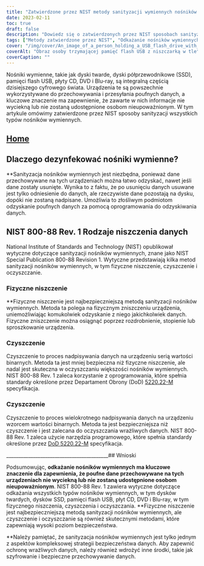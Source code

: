 ```yaml
---
title: "Zatwierdzone przez NIST metody sanityzacji wymiennych nośników danych"
date: 2023-02-11
toc: true
draft: false
description: "Dowiedz się o zatwierdzonych przez NIST sposobach sanityzacji dysków twardych, dysków SSD, pamięci flash USB, płyt CD, DVD i Blu-ray w celu ochrony poufnych danych przed nieautoryzowanym dostępem."
tags: ["Metody zatwierdzone przez NIST", "Odkażanie nośników wymiennych", "Dyski twarde", "Dyski SSD", "Pamięci flash USB", "Płyty CD", "DVD", "Dyski Blu-ray", "Bezpieczeństwo danych", "Ochrona wrażliwych danych"]
cover: "/img/cover/An_image_of_a_person_holding_a_USB_flash_drive_with_a_shreder.png"
coverAlt: "Obraz osoby trzymającej pamięć flash USB z niszczarką w tle"
coverCaption: ""
---
```


Nośniki wymienne, takie jak dyski twarde, dyski półprzewodnikowe (SSD), pamięci flash USB, płyty CD, DVD i Blu-ray, są integralną częścią dzisiejszego cyfrowego świata. Urządzenia te są powszechnie wykorzystywane do przechowywania i przesyłania poufnych danych, a kluczowe znaczenie ma zapewnienie, że zawarte w nich informacje nie wyciekną lub nie zostaną udostępnione osobom nieupoważnionym. W tym artykule omówimy zatwierdzone przez NIST sposoby sanityzacji wszystkich typów nośników wymiennych.

## [Home](/cyber-security-career-playbook-start/)

## Dlaczego dezynfekować nośniki wymienne?

**Sanityzacja nośników wymiennych jest niezbędna, ponieważ dane przechowywane na tych urządzeniach można łatwo odzyskać, nawet jeśli dane zostały usunięte. Wynika to z faktu, że po usunięciu danych usuwane jest tylko odniesienie do danych, ale rzeczywiste dane pozostają na dysku, dopóki nie zostaną nadpisane. Umożliwia to złośliwym podmiotom odzyskanie poufnych danych za pomocą oprogramowania do odzyskiwania danych.

## NIST 800-88 Rev. 1 Rodzaje niszczenia danych

National Institute of Standards and Technology (NIST) opublikował wytyczne dotyczące sanityzacji nośników wymiennych, znane jako NIST Special Publication 800-88 Revision 1. Wytyczne przedstawiają kilka metod sanityzacji nośników wymiennych, w tym fizyczne niszczenie, czyszczenie i oczyszczanie.

### Fizyczne niszczenie

**Fizyczne niszczenie jest najbezpieczniejszą metodą sanityzacji nośników wymiennych. Metoda ta polega na fizycznym zniszczeniu urządzenia, uniemożliwiając komukolwiek odzyskanie z niego jakichkolwiek danych. Fizyczne zniszczenie można osiągnąć poprzez rozdrobnienie, stopienie lub sproszkowanie urządzenia.

### Czyszczenie

Czyszczenie to proces nadpisywania danych na urządzeniu serią wartości binarnych. Metoda ta jest mniej bezpieczna niż fizyczne niszczenie, ale nadal jest skuteczna w oczyszczaniu większości nośników wymiennych. NIST 800-88 Rev. 1 zaleca korzystanie z oprogramowania, które spełnia standardy określone przez Departament Obrony (DoD) [5220.22-M](https://simeononsecurity.com/articles/dod-5220.22-m-data-sanitization-summarized/) specyfikacja.

### Czyszczenie

Czyszczenie to proces wielokrotnego nadpisywania danych na urządzeniu wzorcem wartości binarnych. Metoda ta jest bezpieczniejsza niż czyszczenie i jest zalecana do oczyszczania wrażliwych danych. NIST 800-88 Rev. 1 zaleca użycie narzędzia programowego, które spełnia standardy określone przez [DoD 5220.22-M](https://simeononsecurity.com/articles/dod-5220.22-m-data-sanitization-summarized/) specyfikacja.

__________________________________________## Wnioski

Podsumowując, **odkażanie nośników wymiennych ma kluczowe znaczenie dla zapewnienia, że poufne dane przechowywane na tych urządzeniach nie wyciekną lub nie zostaną udostępnione osobom nieupoważnionym**. NIST 800-88 Rev. 1 zawiera wytyczne dotyczące odkażania wszystkich typów nośników wymiennych, w tym dysków twardych, dysków SSD, pamięci flash USB, płyt CD, DVD i Blu-ray, w tym fizycznego niszczenia, czyszczenia i oczyszczania. **Fizyczne niszczenie jest najbezpieczniejszą metodą sanityzacji nośników wymiennych, ale czyszczenie i oczyszczanie są również skutecznymi metodami, które zapewniają wysoki poziom bezpieczeństwa.

**Należy pamiętać, że sanityzacja nośników wymiennych jest tylko jednym z aspektów kompleksowej strategii bezpieczeństwa danych. Aby zapewnić ochronę wrażliwych danych, należy również wdrożyć inne środki, takie jak szyfrowanie i bezpieczne przechowywanie danych.

